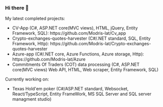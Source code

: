 ### Hi there 👋
<div>My latest completed projects:
  <ul>
    <li>CV-App (C#, ASP.NET core(MVC views), HTML, jQuery, Entity Framework, SQL): https://github.com/Modris-lat/Cv_app</li>
    <li>Crypto-exchanges-quotes-harvester (C#/.NET standard, SQL, Entity Framework, Http): https://github.com/Modris-lat/Crypto-exchanges-quotes-harvester</li>
    <li>Azure-app (C#/.NET core, Azure Functions, Azure storage, Http): https://github.com/Modris-lat/Azure</li>
    <li>Commitments Of Traders (COT) data processing (C#, ASP.NET core(MVC views) Web API, HTML, Web scraper, Entity Framework, SQL)</li>
  </ul>
 </div>
 <div>Currently working on:
  <ul>
    <li>Texas Hold'em poker (C#/ASP.NET standard, Websocket, React/TypeScript, Entity FrameWork, MS SQL Server and SQL server managment studio)</li>
  </ul>
 </div>
<!--
**Modris-lat/Modris-lat** is a ✨ _special_ ✨ repository because its `README.md` (this file) appears on your GitHub profile.

Here are some ideas to get you started:

- 🔭 I’m currently working on ...
- 🌱 I’m currently learning ...
- 👯 I’m looking to collaborate on ...
- 🤔 I’m looking for help with ...
- 💬 Ask me about ...
- 📫 How to reach me: ...
- 😄 Pronouns: ...
- ⚡ Fun fact: ...
-->
